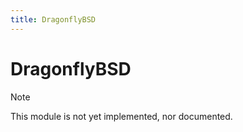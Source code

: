 ```yaml
---
title: DragonflyBSD
---
```


# DragonflyBSD

> [!NOTE]
> This module is not yet implemented, nor documented.
